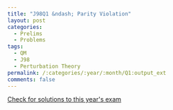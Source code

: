 ```yaml
---
title: "J98Q1 &ndash; Parity Violation"
layout: post
categories:
  - Prelims
  - Problems
tags:
  - QM
  - J98
  - Perturbation Theory
permalink: /:categories/:year/:month/Q1:output_ext
comments: false
---
```

<object data="1998J1Q.pdf" type="application/pdf" width="100%" height="500"></object>
<div class="message"><a href='https://princetonprelim.com/prelim/0/'>Check for solutions to this year's exam</a></div>